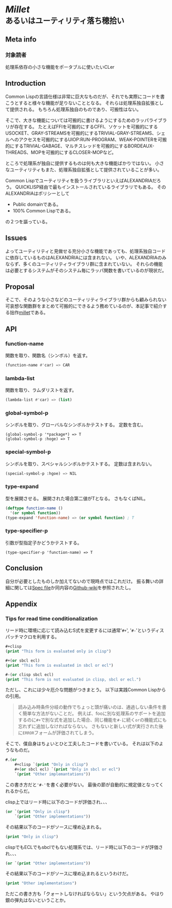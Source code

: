 # *Millet*<br><small>あるいはユーティリティ落ち穂拾い</small>
## Meta info
### 対象読者
処理系依存の小さな機能をポータブルに使いたいCLer

## Introduction
Common Lispの言語仕様は非常に巨大なものだが、それでも実際にコードを書こうとすると様々な機能が足りないこととなる。
それらは処理系独自拡張として提供される。
もちろん処理系独自のものであり、可搬性はない。

そこで、大きな機能については可搬的に書けるようにするためのラッパライブラリが存在する。
たとえばFFIを可搬的にするCFFI、ソケットを可搬的にするUSOCKET、GRAY-STREAMSを可搬的にするTRIVIAL-GRAY-STREAMS、シェルへのアクセスを可搬的にするUIOP:RUN-PROGRAM、WEAK-POINTERを可搬的にするTRIVIAL-GABAGE、マルチスレッドを可搬的にするBORDEAUX-THREADS、MOPを可搬的にするCLOSER-MOPなど。

ところで処理系が独自に提供するものは何も大きな機能ばかりではない。
小さなユーティリティもまた、処理系独自拡張として提供されていることが多い。

Common Lispでユーティリティを扱うライブラリといえばALEXANDRIAだろう。
QUICKLISP経由で最もインストールされているライブラリでもある。
そのALEXANDRIAはポリシーとして

* Public domainである。
* 100% Common Lispである。

の２つを謳っている。

## Issues
よってユーティリティと見做せる充分小さな機能であっても、処理系独自コードに依存しているものはALEXANDRIAには含まれない。
いや、ALEXANDRIAのみならず、多くのユーティリティライブラリ群に含まれていない。
それらの機能は必要とするシステムがそのシステム毎にラッパ関数を書いているのが現状だ。

## Proposal
そこで、そのような小さなどのユーティリティライブラリ群からも顧みられない可哀想な関数群をまとめて可搬的にできるよう務めているのが、本記事で紹介する拙作[millet](https://github.com/hyotang666/millet)である。

## API
### function-name
関数を取り、関数名（シンボル）を返す。

```lisp
(function-name #'car) => CAR
```

### lambda-list
関数を取り、ラムダリストを返す。

```lisp
(lambda-list #'car) => (list)
```
### global-symbol-p
シンボルを取り、グローバルなシンボルかテストする。
定数を含む。

```Lisp
(global-symbol-p '*package*) => T
(global-symbol-p :hoge) => T
```

### special-symbol-p
シンボルを取り、スペシャルシンボルかテストする。
定数は含まれない。

```lisp
(special-symbol-p :hgoe) => NIL
```

### type-expand
型を展開させる。
展開された場合第二値がTとなる。
さもなくばNIL。

```lisp
(deftype function-name ()
  '(or symbol function))
(type-expand 'function-name) => (or symbol function) ; T
```

### type-specifier-p
引数が型指定子かどうかテストする。

```Lisp
(type-specifier-p 'function-name) => T
```

## Conclusion
自分が必要としたものしか加えてないので現時点ではこれだけ。
振る舞いの詳細に関しては[Spec file](https://github.com/hyotang666/millet/blob/master/spec/millet.lisp)か同内容の[Github-wiki](https://github.com/hyotang666/millet/wiki/P_MILLET)を参照されたし。

## Appendix
### Tips for read time conditionalization
リード時に環境に応じて読み込むS式を変更するには通常'`#+`', '`#-`'というディスパッチマクロを利用する。

```lisp
#+clisp
(print "This form is evaluated only in clisp")

#+(or sbcl ecl)
(print "This form is evaluated in sbcl or ecl")

#-(or clisp sbcl ecl)
(print "This form is not evaluated in clisp, sbcl or ecl.")
```

ただし、これには少々厄介な問題がつきまとう。
以下は実践Common Lispからの引用。

> 読み込み時条件分岐の動作でちょっと頭が痛いのは、通過しない条件を書く簡単な方法がないことだ。
> 例えば、fooに別な処理系のサポートを追加するのに`#+`で別な式を追加した場合、同じ機能を`#-`に続く`or`の機能式にも忘れずに追加しなければならない。
> さもないと新しい式が実行された後に`ERROR`フォームが評価されてしまう。

そこで、僕自身はちょいとひと工夫したコードを書いている。
それは以下のようなものだ。

```lisp
#.(or
    #+clisp `(print "Only in clisp")
    #+(or sbcl ecl) `(print "Only in sbcl or ecl")
    `(print "Other implemantations"))
```
この書き方だと`'#-'`を書く必要がない。
最後の節が自動的に規定値となってくれるからだ。

clisp上ではリード時に以下のコードが評価され、、、

```lisp
(or `(print "Only in clisp")
    `(print "Other implementations"))
```

その結果以下のコードがソースに埋め込まれる。

```lisp
(print "Only in clisp")
```

clispでもECLでもsbclでもない処理系では、リード時に以下のコードが評価され、、、

```lisp
(or `(print "Other implementations"))
```

その結果以下のコードがソースに埋め込まれるというわけだ。

```lisp
(print "Other implementations")
```

ただこの書き方も「クォートしなければならない」という欠点がある。
やはり銀の弾丸はないということか。
